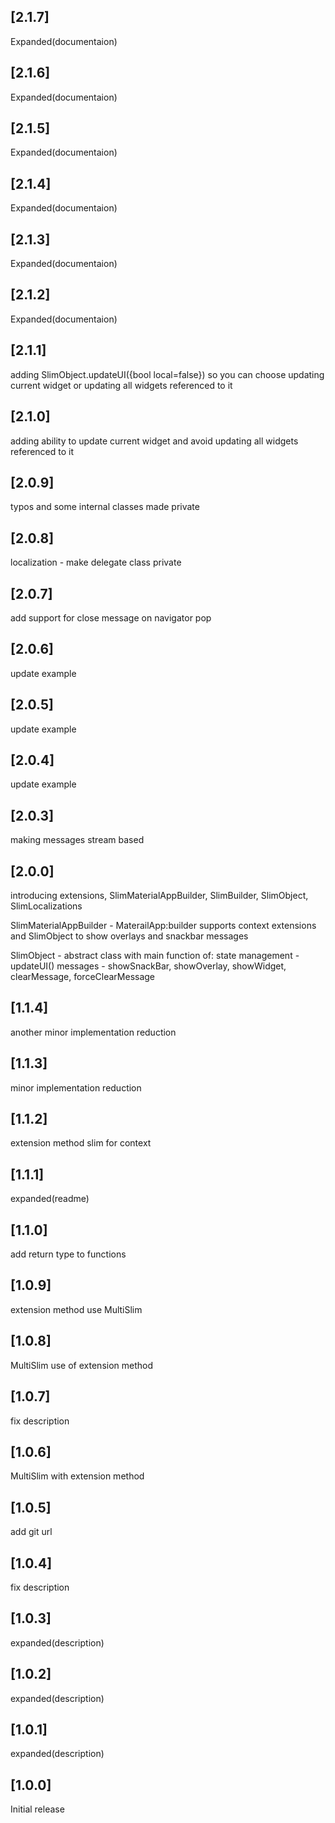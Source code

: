 ## [2.1.7]

Expanded(documentaion)

## [2.1.6]

Expanded(documentaion)

## [2.1.5]

Expanded(documentaion)

## [2.1.4]

Expanded(documentaion)

## [2.1.3]

Expanded(documentaion)

## [2.1.2]

Expanded(documentaion)

## [2.1.1]

adding SlimObject.updateUI({bool local=false}) so you can choose updating current widget or updating all widgets referenced to it

## [2.1.0]

adding ability to update current widget and avoid updating all widgets referenced to it

## [2.0.9]

typos and some internal classes made private

## [2.0.8]

localization - make delegate class private

## [2.0.7]

add support for close message on navigator pop

## [2.0.6]

update example

## [2.0.5]

update example

## [2.0.4]

update example

## [2.0.3]

making messages stream based

## [2.0.0]

introducing extensions, SlimMaterialAppBuilder, SlimBuilder, SlimObject, SlimLocalizations

SlimMaterialAppBuilder - MaterailApp:builder
supports context extensions and SlimObject to show overlays and snackbar messages

SlimObject - abstract class with main function of:
state management - updateUI()
messages - showSnackBar, showOverlay, showWidget, clearMessage, forceClearMessage

## [1.1.4]

another minor implementation reduction

## [1.1.3]

minor implementation reduction

## [1.1.2]

extension method slim for context

## [1.1.1]

expanded(readme)

## [1.1.0]

add return type to functions

## [1.0.9]

extension method use MultiSlim

## [1.0.8]

MultiSlim use of extension method

## [1.0.7]

fix description

## [1.0.6]

MultiSlim with extension method

## [1.0.5]

add git url

## [1.0.4]

fix description

## [1.0.3]

expanded(description)

## [1.0.2]

expanded(description)

## [1.0.1]

expanded(description)

## [1.0.0]

Initial release
